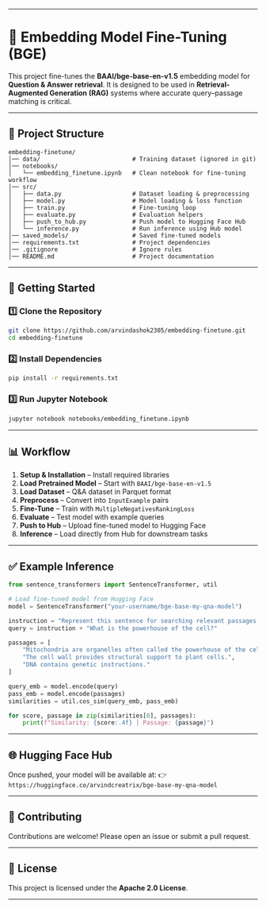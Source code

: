 
---

# 🔎 Embedding Model Fine-Tuning (BGE)

This project fine-tunes the **BAAI/bge-base-en-v1.5** embedding model for **Question & Answer retrieval**.
It is designed to be used in **Retrieval-Augmented Generation (RAG)** systems where accurate query–passage matching is critical.

---

## 📂 Project Structure

```
embedding-finetune/
│── data/                          # Training dataset (ignored in git)
│── notebooks/                
│   └── embedding_finetune.ipynb   # Clean notebook for fine-tuning workflow
│── src/                      
│   ├── data.py                    # Dataset loading & preprocessing
│   ├── model.py                   # Model loading & loss function
│   ├── train.py                   # Fine-tuning loop
│   ├── evaluate.py                # Evaluation helpers
│   ├── push_to_hub.py             # Push model to Hugging Face Hub
│   └── inference.py               # Run inference using Hub model
│── saved_models/                  # Saved fine-tuned models
│── requirements.txt               # Project dependencies
│── .gitignore                     # Ignore rules
│── README.md                      # Project documentation
```

---

## 🚀 Getting Started

### 1️⃣ Clone the Repository

```bash
git clone https://github.com/arvindashok2305/embedding-finetune.git
cd embedding-finetune
```

### 2️⃣ Install Dependencies

```bash
pip install -r requirements.txt
```

### 3️⃣ Run Jupyter Notebook

```bash
jupyter notebook notebooks/embedding_finetune.ipynb
```

---

## 📊 Workflow

1. **Setup & Installation** – Install required libraries
2. **Load Pretrained Model** – Start with `BAAI/bge-base-en-v1.5`
3. **Load Dataset** – Q\&A dataset in Parquet format
4. **Preprocess** – Convert into `InputExample` pairs
5. **Fine-Tune** – Train with `MultipleNegativesRankingLoss`
6. **Evaluate** – Test model with example queries
7. **Push to Hub** – Upload fine-tuned model to Hugging Face
8. **Inference** – Load directly from Hub for downstream tasks

---

## ✅ Example Inference

```python
from sentence_transformers import SentenceTransformer, util

# Load fine-tuned model from Hugging Face
model = SentenceTransformer("your-username/bge-base-my-qna-model")

instruction = "Represent this sentence for searching relevant passages: "
query = instruction + "What is the powerhouse of the cell?"

passages = [
    "Mitochondria are organelles often called the powerhouse of the cell.",
    "The cell wall provides structural support to plant cells.",
    "DNA contains genetic instructions."
]

query_emb = model.encode(query)
pass_emb = model.encode(passages)
similarities = util.cos_sim(query_emb, pass_emb)

for score, passage in zip(similarities[0], passages):
    print(f"Similarity: {score:.4f} | Passage: {passage}")
```

---

## 🌐 Hugging Face Hub

Once pushed, your model will be available at:
👉 `https://huggingface.co/arvindcreatrix/bge-base-my-qna-model`

---

## 🤝 Contributing

Contributions are welcome!
Please open an issue or submit a pull request.

---

## 📜 License

This project is licensed under the **Apache 2.0 License**.

---


